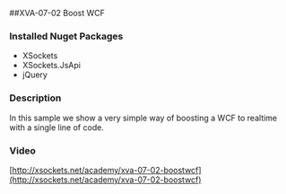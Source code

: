 ##XVA-07-02 Boost WCF


### Installed Nuget Packages

- XSockets
- XSockets.JsApi
- jQuery

### Description


In this sample we show a very simple way of boosting a WCF to realtime with a single line of code.

### Video

[http://xsockets.net/academy/xva-07-02-boostwcf](http://xsockets.net/academy/xva-07-02-boostwcf)